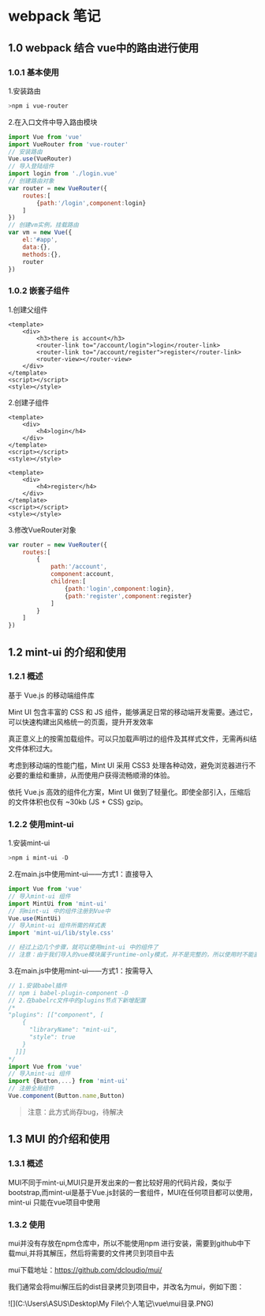 # webpack 笔记

## 1.0 webpack 结合 vue中的路由进行使用

### 1.0.1 基本使用

1.安装路由

```powershell
>npm i vue-router
```

2.在入口文件中导入路由模块 

```js
import Vue from 'vue'
import VueRouter from 'vue-router'
// 安装路由
Vue.use(VueRouter)
// 导入登陆组件
import login from './login.vue'
// 创建路由对象
var router = new VueRouter({
    routes:[
        {path:'/login',component:login}
    ]
})
// 创建vm实例，挂载路由
var vm = new Vue({
    el:'#app',
    data:{},
    methods:{},
    router
})
```

### 1.0.2 嵌套子组件

1.创建父组件

```vue
<template>
	<div>
		<h3>there is account</h3>
		<router-link to="/account/login">login</router-link>
		<router-link to="/account/register">register</router-link>
		<router-view></router-view>
	</div>
</template>
<script></script>
<style></style>
```

2.创建子组件

```vue
<template>
	<div>
		<h4>login</h4>
	</div>
</template>
<script></script>
<style></style>
```

```vue
<template>
	<div>
		<h4>register</h4>
	</div>
</template>
<script></script>
<style></style>
```

3.修改VueRouter对象

```js
var router = new VueRouter({
	routes:[
		{
			path:'/account',
			component:account,
			children:[
				{path:'login',component:login},
				{path:'register',component:register}
			]
		}
	]
})
```

## 1.2 mint-ui 的介绍和使用

### 1.2.1 概述

基于 Vue.js 的移动端组件库

Mint UI 包含丰富的 CSS 和 JS 组件，能够满足日常的移动端开发需要。通过它，可以快速构建出风格统一的页面，提升开发效率

真正意义上的按需加载组件。可以只加载声明过的组件及其样式文件，无需再纠结文件体积过大。

考虑到移动端的性能门槛，Mint UI 采用 CSS3 处理各种动效，避免浏览器进行不必要的重绘和重排，从而使用户获得流畅顺滑的体验。

依托 Vue.js 高效的组件化方案，Mint UI 做到了轻量化。即使全部引入，压缩后的文件体积也仅有 ~30kb (JS + CSS) gzip。

### 1.2.2 使用mint-ui

1.安装mint-ui

```powershell
>npm i mint-ui -D
```

2.在main.js中使用mint-ui——方式1：直接导入

```js
import Vue from 'vue'
// 导入mint-ui 组件
import MintUi from 'mint-ui'
// 将mint-ui 中的组件注册到Vue中
Vue.use(MintUi)
// 导入mint-ui 组件所需的样式表
import 'mint-ui/lib/style.css'

// 经过上边几个步骤，就可以使用mint-ui 中的组件了
// 注意：由于我们导入的vue模块属于runtime-only模式，并不是完整的，所以使用时不能直接在页面中通过组件名引用，需要借助render渲染一个组件，然后在render渲染的组件内部引用
```

3.在main.js中使用mint-ui——方式1：按需导入

```js
// 1.安装babel插件
// npm i babel-plugin-component -D
// 2.在babelrc文件中的plugins节点下新增配置
/*
"plugins": [["component", [
    {
      "libraryName": "mint-ui",
      "style": true
    }
  ]]]
*/
import Vue from 'vue'
// 导入mint-ui 组件
import {Button,...} from 'mint-ui'
// 注册全局组件
Vue.component(Button.name,Button)
```

> 注意：此方式尚存bug，待解决

## 1.3 MUI 的介绍和使用

### 1.3.1 概述

MUI不同于mint-ui,MUI只是开发出来的一套比较好用的代码片段，类似于bootstrap,而mint-ui是基于Vue.js封装的一套组件，MUI在任何项目都可以使用，mint-ui 只能在vue项目中使用

### 1.3.2 使用

mui并没有存放在npm仓库中，所以不能使用npm 进行安装，需要到github中下载mui,并将其解压，然后将需要的文件拷贝到项目中去

mui下载地址：https://github.com/dcloudio/mui/

我们通常会将mui解压后的dist目录拷贝到项目中，并改名为mui，例如下图：

![](C:\Users\ASUS\Desktop\My File\个人笔记\vue\mui目录.PNG)

